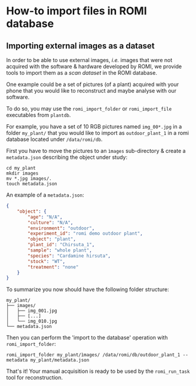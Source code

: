How-to import files in ROMI database
====================================

## Importing external images as a dataset

In order to be able to use external images, *i.e.* images that were not acquired with the software & hardware developed by ROMI, we provide tools to import them as a *scan dataset* in the ROMI database.

One example could be a set of pictures (of a plant) acquired with your phone that you would like to reconstruct and maybe analyse with our software.

To do so, you may use the `romi_import_folder` or `romi_import_file` executables from `plantdb`.

For example, you have a set of 10 RGB pictures named `img_00*.jpg` in a folder `my_plant/` that you would like to import as `outdoor_plant_1` in a romi database located under `/data/romi/db`.

First you have to move the pictures to an `ìmages` sub-directory & create a `metadata.json` describing the object under study:

```shell
cd my_plant
mkdir images
mv *.jpg images/.
touch metadata.json
```

An example of a `metadata.json`:

```json
{
    "object": {
        "age": "N/A",
        "culture": "N/A",
        "environment": "outdoor",
        "experiment_id": "romi demo outdoor plant",
        "object": "plant",
        "plant_id": "Chirsuta_1",
        "sample": "whole plant",
        "species": "Cardamine hirsuta",
        "stock": "WT",
        "treatment": "none"
    }
}
```

To summarize you now should have the following folder structure:

```
my_plant/
├── images/
│   ├── img_001.jpg
│   ├── [...]
│   └── img_010.jpg
└── metadata.json
```

Then you can perform the 'import to the database' operation with `romi_import_folder`:

```shell
romi_import_folder my_plant/ìmages/ /data/romi/db/outdoor_plant_1 --metadata my_plant/metadata.json
```

That's it! Your manual acquisition is ready to be used by the `romi_run_task` tool for reconstruction.